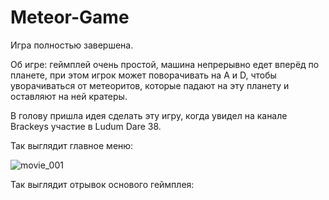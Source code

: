# Meteor-Game
Игра полностью завершена.

Об игре: геймплей очень простой, машина непрерывно едет вперёд по планете, при этом игрок может поворачивать на A и D, чтобы уворачиваться от метеоритов, которые падают на эту планету и оставляют на ней кратеры.

В голову пришла идея сделать эту игру, когда увидел на канале Brackeys участие в Ludum Dare 38.



Так выглядит главное меню:

![movie_001](https://user-images.githubusercontent.com/101981875/162935330-ae038c3c-b1f9-4c5c-8877-dff74236f041.gif)


Так выглядит отрывок основого геймплея:

